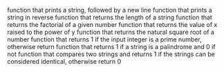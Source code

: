 function that prints a string, followed by a new line
function that prints a string in reverse
function that returns the length of a string
function that returns the factorial of a given number
function that returns the value of x raised to the power of y
function that returns the natural square root of a number
function that returns 1 if the input integer is a prime number, otherwise return
function that returns 1 if a string is a palindrome and 0 if not
function that compares two strings and returns 1 if the strings can be considered identical, otherwise return 0

